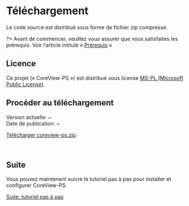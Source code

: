 # Téléchargement

Le code source est distribué sous forme de fichier zip compressé.

?> Avant de commencer, veuillez vous assurer que vous satisfaites les prérequis.
   Voir l’article intitulé « [Prérequis](fr/prerequis.md) »

## Licence

Ce projet (« CoreView-PS ») est distribué sous license
[MS-PL (Microsoft Public License)].

## Procéder au téléchargement

Version actuelle: <span id="buildversion">~</span> <br>
Date de publication: <span id="builddate">~</span>

[Télécharger coreview-ps.zip](https://santeqc.github.io/coreview-ps/coreview-ps.zip ":class=button-primary")

<br>

## Suite

Vous pouvez maintenant suivre le tutoriel pas à pas pour installer et configurer
CoreView-PS.

[Suite: tutoriel pas à pas](fr/tutoriel.md ":class=button")

<script>
    const buildversion = document.getElementById("buildversion");
    const builddate = document.getElementById("builddate");

    fetch("https://api.github.com/repos/SanteQc/coreview-ps/actions/workflows/wf_Windows_Core.yml/runs?per_page=1&branch=main&event=push&status=success")
        .then(response => response.json())
        .then(data => {
            buildversion.textContent = data.workflow_runs[0].run_number;
            builddate.textContent = new Date(data.workflow_runs[0].run_started_at).toLocaleDateString('fr-CA', { dateStyle: 'full' });
        });
</script>

[MS-PL (Microsoft Public License)]: https://opensource.org/licenses/MS-PL
